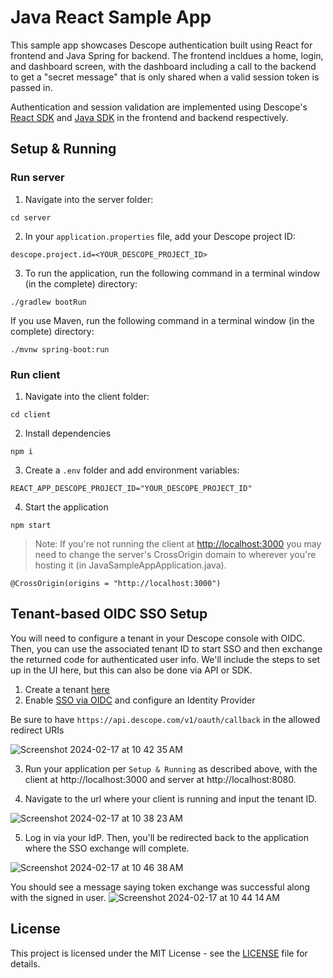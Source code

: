 # Java React Sample App

This sample app showcases Descope authentication built using React for frontend and Java Spring for backend. The frontend incldues a home, login, and dashboard screen, with the dashboard including a call to the backend to get a "secret message" that is only shared when a valid session token is passed in.

Authentication and session validation are implemented using Descope's [React SDK](https://github.com/descope/react-sdk) and [Java SDK](https://github.com/descope/descope-java) in the frontend and backend respectively.

## Setup & Running

### Run server

1. Navigate into the server folder:

```
cd server
```

2. In your `application.properties` file, add your Descope project ID:

```
descope.project.id=<YOUR_DESCOPE_PROJECT_ID>
```

3. To run the application, run the following command in a terminal window (in the complete) directory:

```
./gradlew bootRun
```

If you use Maven, run the following command in a terminal window (in the complete) directory:

```
./mvnw spring-boot:run
```

### Run client

1. Navigate into the client folder:

```
cd client
```

2. Install dependencies

```
npm i
```

3. Create a `.env` folder and add environment variables:

```
REACT_APP_DESCOPE_PROJECT_ID="YOUR_DESCOPE_PROJECT_ID"
```

4. Start the application

```
npm start
```

>Note: If you're not running the client at <http://localhost:3000> you may need to change the server's CrossOrigin domain to wherever you're hosting it (in JavaSampleAppApplication.java).

```
@CrossOrigin(origins = "http://localhost:3000")
```

## Tenant-based OIDC SSO Setup

You will need to configure a tenant in your Descope console with OIDC. Then, you can use the associated tenant ID to start SSO and then exchange the returned code for 
authenticated user info. We'll include the steps to set up in the UI here, but this can also be done via API or SDK.

1. Create a tenant [here](https://app.descope.com/tenants)
2. Enable [SSO via OIDC](https://app.descope.com/tenant/authentication/sso/tenant-a) and configure an Identity Provider

Be sure to have `https://api.descope.com/v1/oauth/callback` in the allowed redirect URIs

![Screenshot 2024-02-17 at 10 42 35 AM](https://github.com/descope-sample-apps/java-react-sample-app/assets/46854522/76cf59da-5e8e-4067-b601-23445b05bf77)

3. Run your application per `Setup & Running` as described above, with the client at http://localhost:3000 and server at http://localhost:8080.

4. Navigate to the url where your client is running and input the tenant ID.

![Screenshot 2024-02-17 at 10 38 23 AM](https://github.com/descope-sample-apps/java-react-sample-app/assets/46854522/a7647954-c166-447a-b848-0171364210a2)

5. Log in via your IdP. Then, you'll be redirected back to the application where the SSO exchange will complete.

![Screenshot 2024-02-17 at 10 46 38 AM](https://github.com/descope-sample-apps/java-react-sample-app/assets/46854522/0159a703-20a3-4a2e-b25c-120c043f66a2)

You should see a message saying token exchange was successful along with the signed in user.
![Screenshot 2024-02-17 at 10 44 14 AM](https://github.com/descope-sample-apps/java-react-sample-app/assets/46854522/7ca5f180-67dd-48a0-8921-554cfc303e89)



## License

This project is licensed under the MIT License - see the [LICENSE](LICENSE) file for details.
